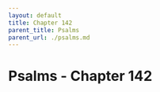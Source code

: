 ```yaml
---
layout: default
title: Chapter 142
parent_title: Psalms
parent_url: ./psalms.md
---
```


# Psalms - Chapter 142
